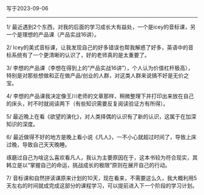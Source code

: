写于2023-09-06

-----

1/  最近遇到2个东西，对我的后面的学习成长大有益处，一个是icey的音标课，另一个是理想的产品课（产品实战16讲）。

2/ Icey的美式音标课，让我发现自己的好多错误也帮我解惑了好多，英语中的音标系统有了一个更清晰的认识了，好的老师真的是太重要了。

3/ 李想的产品课（李想在得到上的“产品实战16讲”），个人认为价值杠杆极高），特别是对那些想做和正在做产品/创业的人群，对这类人群来说搞不好是无价之宝。


4/ 李想的产品课我决定像王川老师的文章那样，稍微整理下并打印出来放在自己的床头，时不时就阅读两下（有些知识需要反复阅读验证方有所得）。

5/ 最近晚上在看《欲望的演化》，对人类择偶的认识有了新的认识，这属于在加深知识的深度。

6/ 最近做得不好的地方是晚上看小说《凡人》，一不小心就超过时间了，导致上床过晚，导致自己天天晚睡。 

琢磨过自己为啥这么喜欢看凡人，我认为主要原因在于，这本书较为符合现实，其韩立是以“掌握自己的命运，挑战成长的极限”原则在展开自己的行动。

7/ 音标课和自然拼读课原来计划的10天，现在看来，不需要这么久，我大概利用5天左右的时间就成完成这部分的课程学习，可以提前进入下一个阶段的学习计划。

